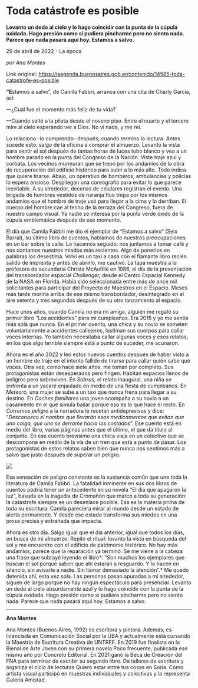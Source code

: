 # Toda catástrofe es posible

**Levanto un dedo al cielo y lo hago coincidir con la punta de la cúpula oxidada. Hago presión como si pudiera pincharme pero no siento nada. Parece que nada pasará aquí hoy. Estamos a salvo.**

29 de abril de 2022 - La época

_por Ana Montes_

Link original: https://laagenda.buenosaires.gob.ar/contenido/14585-toda-catastrofe-es-posible



**“E**stamos a salvo”, de Camila Fabbri, arranca con una cita de Charly García, así:




—¿Cuál fue el momento más feliz de tu vida?




—Cuando salté a la pileta desde el noveno piso. Entre el cuarto y el tercero mire al cielo esperando ver a Dios. No vi nada, y me reí.




Lo relaciono -lo comprendo- después, cuando termino la lectura. Antes sucede esto: salgo de la oficina a comprar el almuerzo. Levanto la vista para sentir el sol después de tantas horas de luces tubo blanco y veo a un hombre parado en la punta del Congreso de la Nación. Viste traje azul y corbata. Los vecinos murmuran que se trepó por los andamios de la obra de recuperación del edificio histórico para subir a lo más alto. Todo indica que quiere tirarse. Abajo, un operativo de bomberos, ambulancias y policías lo espera ansioso. Despliegan una coreografía para evitar lo que parece inevitable. A su alrededor, decenas de celulares registran el evento. Una brigada de hombres vestidos de naranja fluo trepa por los mismos andamios que el hombre de traje usó para llegar a la cima y lo derriban. El cuerpo del hombre cae al techo de la terraza del Congreso, fuera de nuestro campo visual. Ya nadie se interesa por la punta verde óxido de la cúpula emblemática después de ese momento.




El día que Camila Fabbri me dio el ejemplar de “Estamos a salvo” (Seix Barral), su último libro de cuentos, hablamos de nuestras preocupaciones en un bar sobre la calle. Lo hacemos seguido: nos juntamos a tomar café y nos contamos nuestros miedos más recientes. Algo de ponerlos en palabras los desestima. Volví en un taxi a casa con el flamante libro recién salido de imprenta y antes de abrirlo, me cautivó. La tapa muestra a la profesora de secundaria Christa McAufille en 1986, el día de la presentación del transbordador espacial *Challenger,* desde el Centro Espacial Kennedy de la NASA en Florida. Había sido seleccionada entre más de once mil solicitantes para participar del Proyecto de Maestros en el Espacio. Meses más tarde moriría arriba de ese mismo transbordador, desintegrado en el aire setenta y tres segundos después de su otro lanzamiento al espacio.




Hace unos años, cuando Camila no era mi amiga, alguien me regaló su primer libro “Los accidentes” para mi cumpleaños. Era 2015 y yo me sentía más sola que nunca. En el primer cuento, una chica y su novio se someten voluntariamente a accidentes callejeros, lastiman sus cuerpos para callar voces internas. Yo también necesitaba callar algunas voces y esos relatos, en los que algo terrible siempre está a punto de suceder, me acunaron.




Ahora es el año 2022 y leo estos nuevos cuentos después de haber visto a un hombre de traje en el intento fallido de tirarse para callar quién sabe qué voces. Otra vez, como hace siete años, me toman por completo. Sus protagonistas están desesperados pero fingen. Habitan espacios llenos de peligros pero sobreviven. En *Sobras,* el relato inaugural, una niña se enfrenta a un yacaré enjaulado en medio de una fiesta de cumpleaños. En *Meteoro,* una mujer se sube a un taxi que nunca frena para llegar a su destino. En *Coches familiares* una joven acompaña a su novio a un casamiento en el que simula bailar porque eso es lo que hace el resto. En *Corremos peligro* a la narradora le recetan antidepresivos y dice: “*Desconozco el nombre que llevarán esos medicamentos que evitan que uno caiga, que uno se derrame hacia los costados”.* Ese cuento está en medio del libro, varias páginas antes que el último, el que da título al conjunto. En ese cuento brevísimo una chica viaja en un colectivo que se descompone en medio de la vía de un tren que está a punto de pasar. Los protagonistas de estos relatos saben bien que nunca nos sentimos más a salvo que justo después de superar un peligro.




![](https://cdn.feater.me/files/images/216149/0f63b462-86f3-429d-8546-b80b3283f647.jpg)




Esa sensación de peligro constante es la sustancia común que une toda la literatura de Camila Fabbri. La fatalidad inminente en sus dos libros de cuentos podría tener un antecedente en su novela "El día que apagaron la luz", basada en la tragedia de Cromañón que marcó a toda su generación: la catástrofe siempre es un desenlace posible. Esa es la materia prima de toda su escritura. Camila pareciera mirar al mundo desde un estado de alerta permanente. Y desde ese estado transforma sus miedos en una prosa precisa y extrañada que impacta.




Ahora es otro día. Salgo igual que el día anterior, igual que todos los días, en busca de mi almuerzo. Repito el ritual: levanto la vista en búsqueda del sol y me encuentro con el edificio de patrimonio histórico. No hay más andamios, parece que la reparación ya terminó. Se me viene a la cabeza una frase que subrayé leyendo el libro*: “Son muchos los ejemplares que buscan el sol porque saben que ahí estarán a resguardo. Y lo hacen en silencio, sin avisarle a nadie. Sin llamar demasiado la atención”.* Me quedo detenida ahí, esta vez sola. Las personas pasan apuradas a mi alrededor, siguen de largo porque no hay ningún espectáculo para presenciar. Levanto un dedo al cielo absurdamente azul y lo hago coincidir con la punta de la cúpula oxidada. Hago presión como si pudiera pincharme pero no siento nada. Parece que nada pasará aquí hoy. Estamos a salvo.




---




**Ana Montes**




Ana Montes (Buenos Aires, 1992) es escritora y pintora. Además, es licenciada en Comunicación Social por la UBA y actualmente está cursando la Maestría de Escritura Creativa de UNTREF. En 2019 fue finalista en la Bienal de Arte Joven con su primera novela Poco frecuente, publicada ese mismo año por Concreto Editorial. En 2021 ganó la Beca de Creación del FNA para terminar de escribir su segundo libro. Da talleres de escritura y organiza el ciclo de lecturas Quiero estar entre tus cosas en Soria. Como artista visual participó en muestras individuales y colectivas y la representa Galería Amistad.



